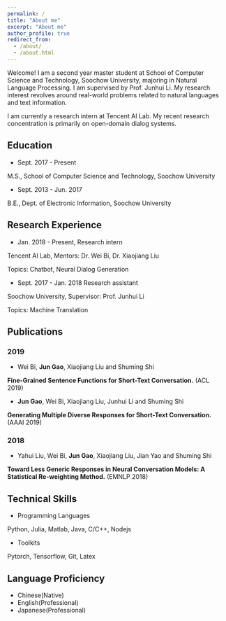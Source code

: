 ```yaml
---
permalink: /
title: "About me"
excerpt: "About me"
author_profile: true
redirect_from: 
  - /about/
  - /about.html
---
```


Welcome! I am a second year master student at School of Computer Science and Technology, Soochow University, majoring in Natural Language Processing. I am supervised by Prof. Junhui Li. My research interest revolves around real-world problems related to natural languages and text information.

I am currently a research intern at Tencent AI Lab. My recent research concentration is primarily on open-domain dialog systems.



## Education

- Sept. 2017 - Present

M.S., School of Computer Science and Technology, Soochow University

- Sept. 2013 - Jun. 2017

B.E., Dept. of Electronic Information, Soochow University



## Research Experience

- Jan. 2018 - Present, Research intern

Tencent AI Lab, Mentors: Dr. Wei Bi, Dr. Xiaojiang Liu

Topics: Chatbot, Neural Dialog Generation

- Sept. 2017 - Jan. 2018 Research assistant

Soochow University, Supervisor: Prof. Junhui Li

Topics: Machine Translation



## Publications

### 2019

- Wei Bi, **Jun Gao**, Xiaojiang Liu and Shuming Shi

**Fine-Grained Sentence Functions for Short-Text Conversation.** (ACL 2019)

- **Jun Gao**, Wei Bi, Xiaojiang Liu, Junhui Li and Shuming Shi

**Generating Multiple Diverse Responses for Short-Text Conversation.** (AAAI 2019)

### 2018

- Yahui Liu, Wei Bi, **Jun Gao**, Xiaojiang Liu, Jian Yao and Shuming Shi

**Toward Less Generic Responses in Neural Conversation Models: A Statistical Re-weighting Method.** (EMNLP 2018)



## Technical Skills

- Programming Languages

Python, Julia, Matlab, Java, C/C++, Nodejs

- Toolkits

Pytorch, Tensorflow, Git, Latex



## Language Proficiency

- Chinese(Native)
- English(Professional)
- Japanese(Professional)
